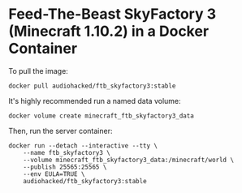 # Feed-The-Beast SkyFactory 3 (Minecraft 1.10.2) in a Docker Container
To pull the image:
```
docker pull audiohacked/ftb_skyfactory3:stable
```

It's highly recommended run a named data volume:
```
docker volume create minecraft_ftb_skyfactory3_data
```

Then, run the server container:
```
docker run --detach --interactive --tty \
    --name ftb_skyfactory3 \
    --volume minecraft_ftb_skyfactory3_data:/minecraft/world \
    --publish 25565:25565 \
    --env EULA=TRUE \
    audiohacked/ftb_skyfactory3:stable
```
